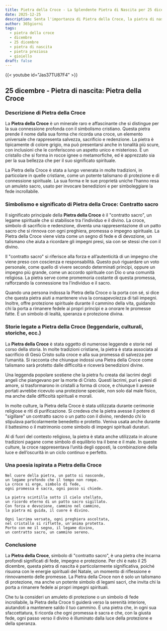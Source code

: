 ```yaml
---
title: Pietra della Croce - La Splendente Pietra di Nascita per 25 dicembre
date: 2025-12-25
description: Senta l'importanza di Pietra della Croce, la pietra di nascita di 25 dicembre che simboleggia Contratto sacro. Lasci che la sua bellezza e il suo significato illuminino la sua giornata.
author: 365giorni
tags:
  - pietra della croce
  - dicembre
  - 25 dicembre
  - pietra di nascita
  - pietra preziosa
  - gioiello
draft: false
---
```


{{< youtube id="Jas37TU87F4" >}}

## 25 dicembre - Pietra di nascita: Pietra della Croce

### Descrizione di Pietra della Croce

La **Pietra della Croce** è un minerale raro e affascinante che si distingue per la sua connessione profonda con il simbolismo cristiano. Questa pietra prende il nome dalla sua forma che ricorda una croce, un elemento universale che rappresenta salvezza, sacrificio e redenzione. La pietra è tipicamente di colore grigio, ma può presentarsi anche in tonalità più scure, con inclusioni che le conferiscono un aspetto unico e misterioso. È un cristallo che si forma in rocce ignee o metamorfiche, ed è apprezzato sia per la sua bellezza che per il suo significato spirituale.

La Pietra della Croce è stata a lungo venerata in molte tradizioni, in particolare in quelle cristiane, come un potente talismano di protezione e di connessione spirituale. La sua forma e le sue proprietà uniche l’hanno resa un amuleto sacro, usato per invocare benedizioni e per simboleggiare la fede incrollabile.

### Simbolismo e significato di Pietra della Croce: Contratto sacro

Il significato principale della **Pietra della Croce** è il "contratto sacro", un legame spirituale che si stabilisce tra l’individuo e il divino. La croce, simbolo di sacrificio e redenzione, diventa una rappresentazione di un patto sacro che si rinnova con ogni preghiera, promessa o impegno spirituale. La Pietra della Croce viene vista come un segno di fede e di devozione, un talismano che aiuta a ricordare gli impegni presi, sia con se stessi che con il divino.

Il "contratto sacro" si riferisce alla forza e all’autenticità di un impegno che viene preso con coscienza e responsabilità. Questo può riguardare un voto personale, come quello di vivere secondo determinati principi, oppure un impegno più grande, come un accordo spirituale con Dio o una comunità religiosa. La pietra serve come promemoria costante di questa promessa, rafforzando la connessione tra l’individuo e il sacro.

Quando una persona indossa la Pietra della Croce o la porta con sé, si dice che questa pietra aiuti a mantenere viva la consapevolezza di tali impegni. Inoltre, offre protezione spirituale durante il cammino della vita, guidando chi la porta a rimanere fedele ai propri principi e a onorare le promesse fatte. È un simbolo di lealtà, speranza e protezione divina.

### Storie legate a Pietra della Croce (leggendarie, culturali, storiche, ecc.)

La **Pietra della Croce** è stata oggetto di numerose leggende e storie nel corso della storia. In molte tradizioni cristiane, la pietra è stata associata al sacrificio di Gesù Cristo sulla croce e alla sua promessa di salvezza per l’umanità. Si racconta che chiunque indossi una Pietra della Croce come talismano sarà protetto dalle difficoltà e riceverà benedizioni divine.

Una leggenda popolare sostiene che la pietra fu creata dai lacrimi degli angeli che piangevano per la morte di Cristo. Questi lacrimi, puri e pieni di amore, si trasformarono in cristalli a forma di croce, e chiunque li avesse portati avrebbe ricevuto una protezione speciale, non solo dal male fisico, ma anche dalle difficoltà spirituali e morali.

In molte culture, la Pietra della Croce è stata utilizzata durante cerimonie religiose e riti di purificazione. Si credeva che la pietra avesse il potere di "sigillare" un contratto sacro o un patto con il divino, rendendo chi lo stipulava particolarmente benedetto e protetto. Veniva usata anche durante il battesimo o il matrimonio come simbolo di impegni spirituali duraturi.

Al di fuori del contesto religioso, la pietra è stata anche utilizzata in alcune tradizioni pagane come simbolo di equilibrio tra il bene e il male. In queste culture, la croce rappresentava l’unità degli opposti, la combinazione della luce e dell’oscurità in un ciclo continuo e perfetto.

### Una poesia ispirata a Pietra della Croce

```
Nel cuore della pietra, un patto si nasconde,
un legame profondo che il tempo non rompe.
La croce si erge, simbolo di fede,
ogni promessa è sacra, ogni passo si chiede.

La pietra scintilla sotto il cielo stellato,
un ricordo eterno di un patto sacro sigillato.
Con forza e devozione, cammino nel cammino,
la pietra mi guida, il cuore è divino.

Ogni lacrima versata, ogni preghiera ascoltata,
nel cristallo si riflette, un'anima protetta.
Porto con me il segno, il legame divino,
un contratto sacro, un cammino sereno.
```

### Conclusione

La **Pietra della Croce**, simbolo di "contratto sacro", è una pietra che incarna profondi significati di fede, impegno e protezione. Per chi è nato il 25 dicembre, questa pietra di nascita è particolarmente significativa, poiché risuona con le energie spirituali del Natale, un momento di riflessione e rinnovamento delle promesse. La Pietra della Croce non è solo un talismano di protezione, ma anche un potente simbolo di legami sacri, che invita chi la porta a rimanere fedele ai propri impegni spirituali.

Che tu la consideri un amuleto di protezione o un simbolo di fede incrollabile, la Pietra della Croce ti guiderà verso la serenità interiore, aiutandoti a mantenere saldo il tuo cammino. È una pietra che, in ogni sua sfaccettatura, ti ricorda che ogni promessa è sacra e che, con la giusta fede, ogni passo verso il divino è illuminato dalla luce della protezione e della speranza.